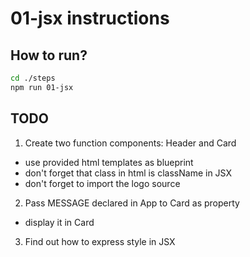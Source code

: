 # 01-jsx instructions

## How to run?

```Bash
cd ./steps
npm run 01-jsx
```

## TODO

1. Create two function components: Header and Card

- use provided html templates as blueprint
- don't forget that class in html is className in JSX
- don't forget to import the logo source

2. Pass MESSAGE declared in App to Card as property

- display it in Card

3. Find out how to express style in JSX
